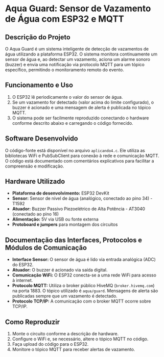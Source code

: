 # Aqua Guard: Sensor de Vazamento de Água com ESP32 e MQTT

## Descrição do Projeto

O Aqua Guard é um sistema inteligente de detecção de vazamentos de água utilizando a plataforma ESP32. O sistema monitora continuamente um sensor de água e, ao detectar um vazamento, aciona um alarme sonoro (buzzer) e envia uma notificação via protocolo MQTT para um tópico específico, permitindo o monitoramento remoto do evento.

## Funcionamento e Uso

1. O ESP32 lê periodicamente o valor do sensor de água.
2. Se um vazamento for detectado (valor acima do limite configurado), o buzzer é acionado e uma mensagem de alerta é publicada no tópico MQTT.
3. O sistema pode ser facilmente reproduzido conectando o hardware conforme descrito abaixo e carregando o código fornecido.

## Software Desenvolvido

O código-fonte está disponível no arquivo `aplicando4.c`. Ele utiliza as bibliotecas WiFi e PubSubClient para conexão à rede e comunicação MQTT. O código está documentado com comentários explicativos para facilitar a compreensão e modificação.

## Hardware Utilizado

-    **Plataforma de desenvolvimento:** ESP32 DevKit
-    **Sensor:** Sensor de nível de água (analógico, conectado ao pino 34) - T1592
-    **Atuador:** Buzzer Passivo Piezoelétrico de Alta Potência - AT3040
     (conectado ao pino 16)
-    **Alimentação:** 5V via USB ou fonte externa
-    **Protoboard e jumpers** para montagem dos circuitos

## Documentação das Interfaces, Protocolos e Módulos de Comunicação

-    **Interface Sensor:** O sensor de água é lido via entrada analógica (ADC) do ESP32.
-    **Atuador:** O buzzer é acionado via saída digital.
-    **Comunicação WiFi:** O ESP32 conecta-se a uma rede WiFi para acesso à internet.
-    **Protocolo MQTT:** Utiliza o broker público HiveMQ (`broker.hivemq.com`) na porta 1883. O tópico utilizado é `aqua/guard`. Mensagens de alerta são publicadas sempre que um vazamento é detectado.
-    **Protocolo TCP/IP:** A comunicação com o broker MQTT ocorre sobre TCP/IP.

## Como Reproduzir

1. Monte o circuito conforme a descrição de hardware.
2. Configure o WiFi e, se necessário, altere o tópico MQTT no código.
3. Faça upload do código para o ESP32.
4. Monitore o tópico MQTT para receber alertas de vazamento.
